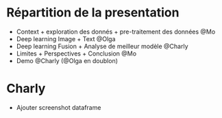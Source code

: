# Répartition de la presentation 

* Context + exploration des donnés + pre-traitement des données @Mo 
* Deep learning Image + Text @Olga 
* Deep learning Fusion + Analyse de meilleur modèle  @Charly 
* Limites + Perspectives + Conclusion @Mo  
* Demo @Charly (@Olga en doublon)  

# Charly
* Ajouter screenshot dataframe